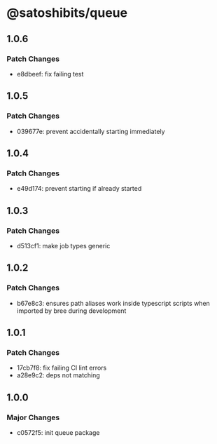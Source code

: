 # @satoshibits/queue

## 1.0.6

### Patch Changes

- e8dbeef: fix failing test

## 1.0.5

### Patch Changes

- 039677e: prevent accidentally starting immediately

## 1.0.4

### Patch Changes

- e49d174: prevent starting if already started

## 1.0.3

### Patch Changes

- d513cf1: make job types generic

## 1.0.2

### Patch Changes

- b67e8c3: ensures path aliases work inside typescript scripts when imported by bree during development

## 1.0.1

### Patch Changes

- 17cb7f8: fix failing CI lint errors
- a28e9c2: deps not matching

## 1.0.0

### Major Changes

- c0572f5: init queue package
